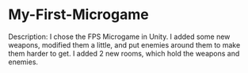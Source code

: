 # My-First-Microgame
Description: I chose the FPS Microgame in Unity. I added some new weapons, modified them a little, and put enemies around them to make them harder to get. I added 2 new rooms, which hold the weapons and enemies.
